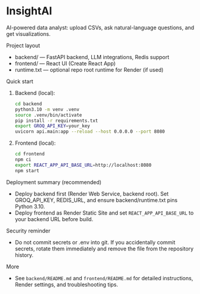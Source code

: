 # InsightAI

AI-powered data analyst: upload CSVs, ask natural-language questions, and get visualizations.

Project layout
- backend/ — FastAPI backend, LLM integrations, Redis support
- frontend/ — React UI (Create React App)
- runtime.txt — optional repo root runtime for Render (if used)

Quick start
1. Backend (local):
   ```bash
   cd backend
   python3.10 -m venv .venv
   source .venv/bin/activate
   pip install -r requirements.txt
   export GROQ_API_KEY=your_key
   uvicorn api.main:app --reload --host 0.0.0.0 --port 8080
   ```
2. Frontend (local):
   ```bash
   cd frontend
   npm ci
   export REACT_APP_API_BASE_URL=http://localhost:8080
   npm start
   ```

Deployment summary (recommended)
- Deploy backend first (Render Web Service, backend root). Set GROQ_API_KEY, REDIS_URL, and ensure backend/runtime.txt pins Python 3.10.
- Deploy frontend as Render Static Site and set `REACT_APP_API_BASE_URL` to your backend URL before build.

Security reminder
- Do not commit secrets or .env into git. If you accidentally commit secrets, rotate them immediately and remove the file from the repository history.

More
- See `backend/README.md` and `frontend/README.md` for detailed instructions, Render settings, and troubleshooting tips.